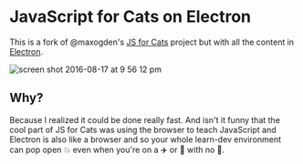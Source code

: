# JavaScript for Cats on Electron

This is a fork of @maxogden's [JS for Cats](http://github.com/maxogden/javascript-for-cats) project but with all the content in [Electron](http://electron.atom.io).

![screen shot 2016-08-17 at 9 56 12 pm](https://cloud.githubusercontent.com/assets/1305617/17762441/8b0245b6-64c5-11e6-812a-f8e2946a34e1.png)

## Why?

Because I realized it could be done really fast. And isn't it funny that the cool part of JS for Cats was using the browser to teach JavaScript and Electron is also like a browser and so your whole learn-dev environment can pop open :boom: even when you're on a :airplane: or :steam_locomotive: with no :signal_strength:.
